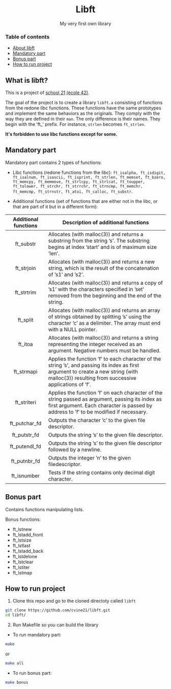 <div id="header" align="center">
  <h1>
    Libft
  </h1>
  <p>My very first own library</p>
</div>

### Table of contents
- [About libft](#what-is-libft)
- [Mandatory part](#mandatory-part)
- [Bonus part](#bonus-part)
- [How to run project](#how-to-run-project)

## What is libft?
This is a project of [school 21][1] [(école 42)][2].

The goal of the project is to create a library `libft.a` consisting of functions from the redone libc functions. These functions have the same prototypes and implement the same behaviors as the originals. They comply with the way they are defined in their `man`. The only difference is their names. They begin with the ’ft_’ prefix. For instance, `strlen` becomes `ft_strlen`.

**It's forbidden to use libc functions except for some.**

## Mandatory part
Mandatory part contains 2 types of functions:
* Libc functions (redone functions from the libc): `ft_isalpha, ft_isdigit, ft_isalnum, ft_isascii, ft_isprint, ft_strlen, ft_memset, ft_bzero, ft_memcpy, ft_memmove, ft_strlcpy, ft_strlcat, ft_toupper, ft_tolower, ft_strchr, ft_strrchr, ft_strncmp, ft_memchr, ft_memcmp, ft_strnstr, ft_atoi, ft_calloc, ft_substr`.

- Additional functions (set of functions that are either not in the libc,
or that are part of it but in a different form):

|Additional functions|Description of additional functions|
|:------------------:|-----------------------------------|
|ft_substr           |Allocates (with malloc(3)) and returns a substring from the string ’s’. The substring begins at index ’start’ and is of maximum size ’len’.|
|ft_strjoin          |Allocates (with malloc(3)) and returns a new string, which is the result of the concatenation of ’s1’ and ’s2’.|
|ft_strtrim          |Allocates (with malloc(3)) and returns a copy of ’s1’ with the characters specified in ’set’ removed from the beginning and the end of the string.|
|ft_split            |Allocates (with malloc(3)) and returns an array of strings obtained by splitting ’s’ using the character ’c’ as a delimiter. The array must end with a NULL pointer.|
|ft_itoa             |Allocates (with malloc(3)) and returns a string representing the integer received as an argument. Negative numbers must be handled.|
|ft_strmapi          |Applies the function ’f’ to each character of the string ’s’, and passing its index as first argument to create a new string (with malloc(3)) resulting from successive applications of ’f’.|
|ft_striteri         |Applies the function ’f’ on each character of the string passed as argument, passing its index as first argument. Each character is passed by address to ’f’ to be modified if necessary.|
|ft_putchar_fd       |Outputs the character ’c’ to the given file descriptor.|
|ft_putstr_fd        |Outputs the string ’s’ to the given file descriptor.|
|ft_putendl_fd       |Outputs the string ’s’ to the given file descriptor followed by a newline.|
|ft_putnbr_fd        |Outputs the integer ’n’ to the given filedescriptor.|
|ft_isnumber         |Tests if the string contains only decimal digit character.|

## Bonus part
Contains functions manipulating lists.

Bonus functions:

- ft_lstnew
- ft_lstadd_front
- ft_lstsize
- ft_lstlast
- ft_lstadd_back
- ft_lstdelone
- ft_lstclear
- ft_lstiter
- ft_lstmap

## How to run project

1. Clone this repo and go to the cloned directoty called `libft`
``` sh
git clone https://github.com/cvine21/libft.git
cd libft/
```

2. Run Makefile so you can build the library

- To run mandatory part:
``` sh
make
```
or
``` sh
make all
```
- To run bonus part:
``` sh
make bonus
```

[1]:https://clck.ru/YBUJq
[2]:https://42.fr/en/homepage/
